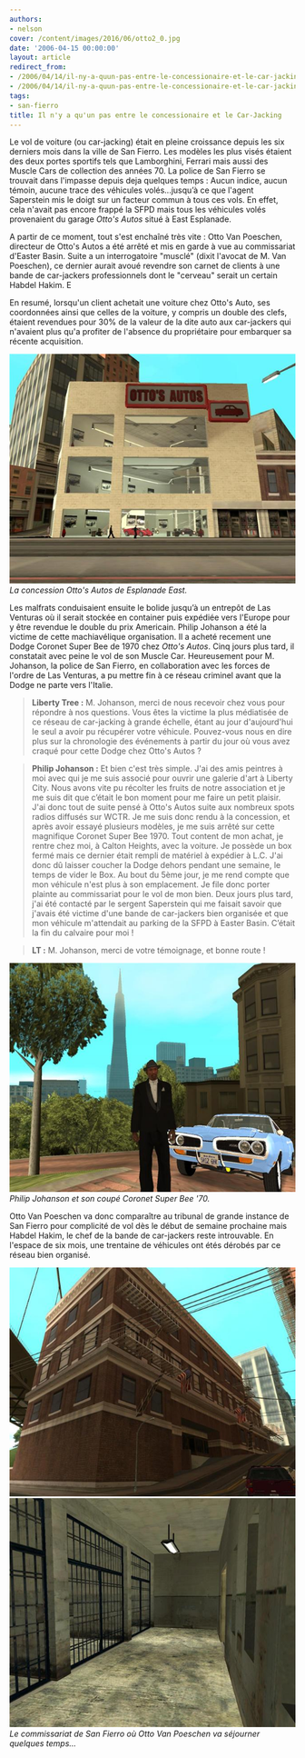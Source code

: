 ```yaml
---
authors:
- nelson
cover: /content/images/2016/06/otto2_0.jpg
date: '2006-04-15 00:00:00'
layout: article
redirect_from:
- /2006/04/14/il-ny-a-quun-pas-entre-le-concessionaire-et-le-car-jacking
- /2006/04/14/il-ny-a-quun-pas-entre-le-concessionaire-et-le-car-jacking/
tags:
- san-fierro
title: Il n'y a qu'un pas entre le concessionaire et le Car-Jacking
---
```



Le vol de voiture (ou car-jacking) était en pleine croissance depuis les six derniers mois dans la ville de San Fierro. Les modèles les plus visés étaient des deux portes sportifs tels que Lamborghini, Ferrari mais aussi des Muscle Cars de collection des années 70. La police de San Fierro se trouvait dans l'impasse depuis deja quelques temps : Aucun indice, aucun témoin, aucune trace des véhicules volés...jusqu’à ce que l'agent Saperstein mis le doigt sur un facteur commun à tous ces vols. En effet, cela n'avait pas encore frappé la SFPD mais tous les véhicules volés provenaient du garage _Otto's Autos_ situé à East Esplanade.

A partir de ce moment, tout s'est enchaîné très vite : Otto Van Poeschen, directeur de Otto's Autos a été arrêté et mis en garde à vue au commissariat d'Easter Basin. Suite a un interrogatoire "musclé" (dixit l'avocat de M. Van Poeschen), ce dernier aurait avoué revendre son carnet de clients à une bande de car-jackers professionnels dont le "cerveau" serait un certain Habdel Hakim. E

En resumé, lorsqu'un client achetait une voiture chez Otto's Auto, ses coordonnées ainsi que celles de la voiture, y compris un double des clefs, étaient revendues pour 30% de la valeur de la dite auto aux car-jackers qui n'avaient plus qu'a profiter de l'absence du propriétaire pour embarquer sa récente acquisition.

![La concession Otto's Autos de Esplanade East.](/content/images/2005/01/otto2.jpg)
_La concession Otto's Autos de Esplanade East._

Les malfrats conduisaient ensuite le bolide jusqu’à un entrepôt de Las Venturas où il serait stockée en container puis expédiée vers l'Europe pour y être revendue le double du prix Americain. Philip Johanson a été la victime de cette machiavélique organisation. Il a acheté recement une Dodge Coronet Super Bee de 1970 chez _Otto's Autos_. Cinq jours plus tard, il constatait avec peine le vol de son Muscle Car. Heureusement pour M. Johanson, la police de San Fierro, en collaboration avec les forces de l'ordre de Las Venturas, a pu mettre fin à ce réseau criminel avant que la Dodge ne parte vers l'Italie.

> **Liberty Tree :** M. Johanson, merci de nous recevoir chez vous pour répondre à nos questions. Vous êtes la victime la plus médiatisée de ce réseau de car-jacking à grande échelle, étant au jour d'aujourd'hui le seul a avoir pu récupérer votre véhicule. Pouvez-vous nous en dire plus sur la chronologie des événements à partir du jour où vous avez craqué pour cette Dodge chez Otto's Autos ?

> **Philip Johanson :** Et bien c'est très simple. J'ai des amis peintres à moi avec qui je me suis associé pour ouvrir une galerie d'art à Liberty City. Nous avons vite pu récolter les fruits de notre association et je me suis dit que c’était le bon moment pour me faire un petit plaisir. J'ai donc tout de suite pensé à Otto's Autos suite aux nombreux spots radios diffusés sur WCTR. Je me suis donc rendu à la concession, et après avoir essayé plusieurs modèles, je me suis arrêté sur cette magnifique Coronet Super Bee 1970. Tout content de mon achat, je rentre chez moi, à Calton Heights, avec la voiture. Je possède un box fermé mais ce dernier était rempli de matériel à expédier à L.C. J'ai donc dû laisser coucher la Dodge dehors pendant une semaine, le temps de vider le Box. Au bout du 5ème jour, je me rend compte que mon véhicule n'est plus à son emplacement. Je file donc porter plainte au commissariat pour le vol de mon bien. Deux jours plus tard, j'ai été contacté par le sergent Saperstein qui me faisait savoir que j'avais été victime d'une bande de car-jackers bien organisée et que mon véhicule m'attendait au parking de la SFPD à Easter Basin. C’était la fin du calvaire pour moi !

> **LT :** M. Johanson, merci de votre témoignage, et bonne route !

![Philip Johanson et son coupé Coronet Super Bee '70.](/content/images/2005/01/philip.jpg)
_Philip Johanson et son coupé Coronet Super Bee '70._

Otto Van Poeschen va donc comparaître au tribunal de grande instance de San Fierro pour complicité de vol dès le début de semaine prochaine mais Habdel Hakim, le chef de la bande de car-jackers reste introuvable. En l'espace de six mois, une trentaine de véhicules ont étés dérobés par ce réseau bien organisé.

![](/content/images/2005/01/sfpd.jpg)
![Le commissariat de San Fierro où Otto Van Poeschen va séjourner quelques temps...](/content/images/2005/01/jail.jpg)
_Le commissariat de San Fierro où Otto Van Poeschen va séjourner quelques temps..._